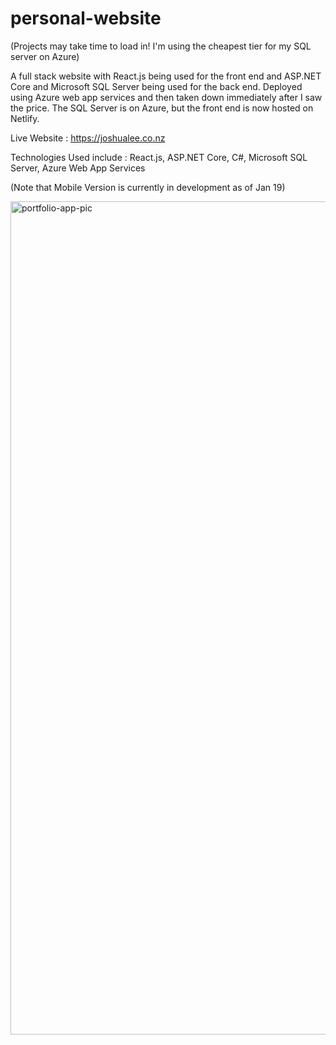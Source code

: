 # personal-website

(Projects may take time to load in! I'm using the cheapest tier for my SQL server on Azure)

A full stack website with React.js being used for the front end and ASP.NET Core and Microsoft SQL Server being used for the back end. 
Deployed using Azure web app services and then taken down immediately after I saw the price.
The SQL Server is on Azure, but the front end is now hosted on Netlify.

Live Website : https://joshualee.co.nz

Technologies Used include : React.js, ASP.NET Core, C#, Microsoft SQL Server, Azure Web App Services


(Note that Mobile Version is currently in development as of Jan 19)

<img width="1333" alt="portfolio-app-pic" src="https://user-images.githubusercontent.com/114985386/213418078-0dcfd512-71c8-474c-9c25-3c5a37010fa4.png">
